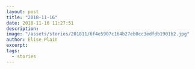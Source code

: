 ```yaml
---
layout: post
title: "2018-11-16"
date: 2018-11-16 11:27:51
description: 
image: "/assets/stories/201811/6f4e5907c164b27eb0cc3edfdb1901b2.jpg"
author: Elise Plain
excerpt: 
tags: 
  - stories
---
```



<p></p>
